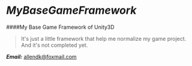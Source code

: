 # *MyBaseGameFramework*

####My Base Game Framework of Unity3D

> It's just a little framework that help me normalize my game project.	
> And it's not completed yet.

***Email:*** <allendk@foxmail.com>
